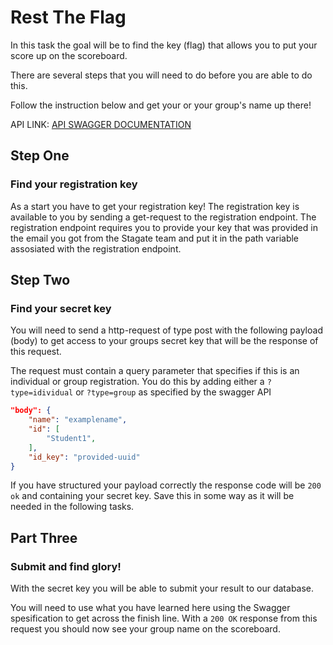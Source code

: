 # Rest The Flag

In this task the goal will be to find the key (flag) that allows you to put your score up on the scoreboard.

There are several steps that you will need to do before you are able to do this.

Follow the instruction below and get your or your group's name up there!

API LINK: [API SWAGGER DOCUMENTATION](http://www.google.com)

## Step One

### Find your registration key

As a start you have to get your registration key! The registration key is available to you by sending a get-request to the registration endpoint.
The registration endpoint requires you to provide your key that was provided in the email you got from the Stagate team and put it in the path variable assosiated with the registration endpoint. 


## Step Two

### Find your secret key

You will need to send a http-request of type post with the following payload (body) to get access to your groups secret key that will be the response of this request.

The request must contain a query parameter that specifies if this is an individual or group registration. You do this by adding either a `?type=idividual` or `?type=group` as specified by the swagger API

```JSON
"body": {
    "name": "examplename",
    "id": [
        "Student1",
    ],
    "id_key": "provided-uuid"
}
```

If you have structured your payload correctly the response code will be `200 ok` and containing your secret key. Save this in some way as it will be needed in the following tasks.

## Part Three

### Submit and find glory!

With the secret key you will be able to submit your result to our database.

You will need to use what you have learned here using the Swagger spesification to get across the finish line. With a ```200 OK``` response from this request you should now see your group name on the scoreboard.
